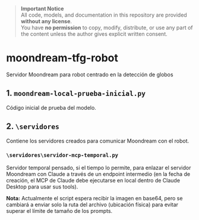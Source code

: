 > **Important Notice**  
> All code, models, and documentation in this repository are provided **without any license**.  
> You have **no permission** to copy, modify, distribute, or use any part of the content unless the author gives explicit written consent.

# moondream-tfg-robot
Servidor Moondream para robot centrado en la detección de globos

## 1. `moondream-local-prueba-inicial.py`
Código inicial de prueba del modelo.

## 2. `\servidores`
Contiene los servidores creados para comunicar Moondream con el robot.

### `\servidores\servidor-mcp-temporal.py`
Servidor temporal pensado, si el tiempo lo permite, para enlazar el servidor Moondream con Claude a través de un endpoint intermedio (en la fecha de creación, el MCP de Claude debe ejecutarse en local dentro de Claude Desktop para usar sus tools).

**Nota:** Actualmente el script espera recibir la imagen en base64, pero se cambiará a enviar solo la ruta del archivo (ubicación física) para evitar superar el límite de tamaño de los prompts.
